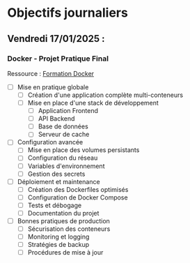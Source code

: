 # Objectifs journaliers

## Vendredi 17/01/2025 :

### Docker - Projet Pratique Final

Ressource : [Formation Docker](https://github.com/HachemiH/formation-docker)

- [ ] Mise en pratique globale
  - [ ] Création d'une application complète multi-conteneurs
  - [ ] Mise en place d'une stack de développement
    - [ ] Application Frontend
    - [ ] API Backend
    - [ ] Base de données
    - [ ] Serveur de cache

- [ ] Configuration avancée
  - [ ] Mise en place des volumes persistants
  - [ ] Configuration du réseau
  - [ ] Variables d'environnement
  - [ ] Gestion des secrets

- [ ] Déploiement et maintenance
  - [ ] Création des Dockerfiles optimisés
  - [ ] Configuration de Docker Compose
  - [ ] Tests et débogage
  - [ ] Documentation du projet

- [ ] Bonnes pratiques de production
  - [ ] Sécurisation des conteneurs
  - [ ] Monitoring et logging
  - [ ] Stratégies de backup
  - [ ] Procédures de mise à jour 